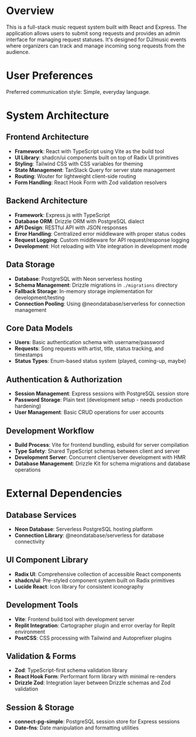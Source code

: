 # Overview

This is a full-stack music request system built with React and Express. The application allows users to submit song requests and provides an admin interface for managing request statuses. It's designed for DJ/music events where organizers can track and manage incoming song requests from the audience.

# User Preferences

Preferred communication style: Simple, everyday language.

# System Architecture

## Frontend Architecture
- **Framework**: React with TypeScript using Vite as the build tool
- **UI Library**: shadcn/ui components built on top of Radix UI primitives
- **Styling**: Tailwind CSS with CSS variables for theming
- **State Management**: TanStack Query for server state management
- **Routing**: Wouter for lightweight client-side routing
- **Form Handling**: React Hook Form with Zod validation resolvers

## Backend Architecture
- **Framework**: Express.js with TypeScript
- **Database ORM**: Drizzle ORM with PostgreSQL dialect
- **API Design**: RESTful API with JSON responses
- **Error Handling**: Centralized error middleware with proper status codes
- **Request Logging**: Custom middleware for API request/response logging
- **Development**: Hot reloading with Vite integration in development mode

## Data Storage
- **Database**: PostgreSQL with Neon serverless hosting
- **Schema Management**: Drizzle migrations in `./migrations` directory
- **Fallback Storage**: In-memory storage implementation for development/testing
- **Connection Pooling**: Using @neondatabase/serverless for connection management

## Core Data Models
- **Users**: Basic authentication schema with username/password
- **Requests**: Song requests with artist, title, status tracking, and timestamps
- **Status Types**: Enum-based status system (played, coming-up, maybe)

## Authentication & Authorization
- **Session Management**: Express sessions with PostgreSQL session store
- **Password Storage**: Plain text (development setup - needs production hardening)
- **User Management**: Basic CRUD operations for user accounts

## Development Workflow
- **Build Process**: Vite for frontend bundling, esbuild for server compilation
- **Type Safety**: Shared TypeScript schemas between client and server
- **Development Server**: Concurrent client/server development with HMR
- **Database Management**: Drizzle Kit for schema migrations and database operations

# External Dependencies

## Database Services
- **Neon Database**: Serverless PostgreSQL hosting platform
- **Connection Library**: @neondatabase/serverless for database connectivity

## UI Component Library
- **Radix UI**: Comprehensive collection of accessible React components
- **shadcn/ui**: Pre-styled component system built on Radix primitives
- **Lucide React**: Icon library for consistent iconography

## Development Tools
- **Vite**: Frontend build tool with development server
- **Replit Integration**: Cartographer plugin and error overlay for Replit environment
- **PostCSS**: CSS processing with Tailwind and Autoprefixer plugins

## Validation & Forms
- **Zod**: TypeScript-first schema validation library
- **React Hook Form**: Performant form library with minimal re-renders
- **Drizzle Zod**: Integration layer between Drizzle schemas and Zod validation

## Session & Storage
- **connect-pg-simple**: PostgreSQL session store for Express sessions
- **Date-fns**: Date manipulation and formatting utilities
